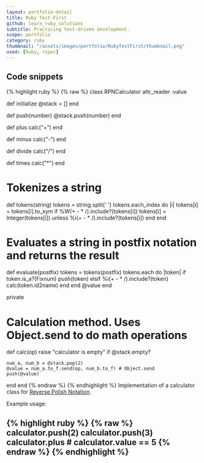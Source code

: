 ```yaml
---
layout: portfolio-detail
title: Ruby Test-First
github: learn_ruby_solutions
subtitle: Practicing test-driven development.
scope: portfolio
category: ruby
thumbnail: "/assets/images/portfolio/RubyTestFirst/thumbnail.png"
used: [Ruby, rspec]
---
```


<a id="snippets" class="anchor"></a>

## Code snippets

{% highlight ruby %}
{% raw %}
class RPNCalculator
  attr_reader :value

  def initialize
    @stack = []
  end

  def push(number)
    @stack.push(number)
  end

  def plus
    calc("+")
  end

  def minus
    calc("-")
  end

  def divide
    calc("/")
  end

  def times
    calc("*")
  end

  # Tokenizes a string
  def tokens(string)
    tokens = string.split(' ')
    tokens.each_index do |i|
      tokens[i] = tokens[i].to_sym if %W(+ - * /).include?(tokens[i])
      tokens[i] = Integer(tokens[i]) unless %i(+ - * \/).include?(tokens[i])
    end
  end

  # Evaluates a string in postfix notation and returns the result
  def evaluate(postfix)
    tokens = tokens(postfix)
    tokens.each do |token|
      if token.is_a?(Fixnum)
        push(token)
      elsif %i(+ - * \/).include?(token)
          calc(token.id2name)
      end
    end
    @value
  end

  private

  # Calculation method. Uses Object.send to do math operations
  def calc(op)
    raise "calculator is empty" if @stack.empty?

    num_a, num_b = @stack.pop(2)
    @value = num_a.to_f.send(op, num_b.to_f) # Object.send
    push(@value)
  end
end
{% endraw %}
{% endhighlight %}
<span class="glyphicon glyphicon-chevron-right"></span> Implementation of a calculator class for [Reverse Polish Notation](http://en.wikipedia.org/wiki/Reverse_Polish_notation).

<p>Example usage:</p>

{% highlight ruby %}
{% raw %}
    calculator.push(2)
    calculator.push(3)
    calculator.plus
    # calculator.value == 5
{% endraw %}
{% endhighlight %}
----
